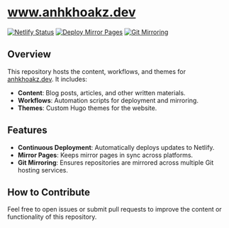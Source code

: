 # www.anhkhoakz.dev

[![Netlify Status](https://api.netlify.com/api/v1/badges/bf652528-ca92-4a17-89e1-1ea9e8d24bc0/deploy-status)](https://app.netlify.com/sites/anhkhoakz/deploys)
[![Deploy Mirror Pages](https://github.com/anhkhoakz/anhkhoakz.github.io/actions/workflows/deploy-mirror-pages.yaml/badge.svg)](https://github.com/anhkhoakz/anhkhoakz.github.io/actions/workflows/deploy-mirror-pages.yaml)
[![Git Mirroring](https://github.com/anhkhoakz/anhkhoakz.github.io/actions/workflows/git-mirror.yaml/badge.svg)](https://github.com/anhkhoakz/anhkhoakz.github.io/actions/workflows/git-mirror.yaml)

## Overview
This repository hosts the content, workflows, and themes for [anhkhoakz.dev](https://www.anhkhoakz.dev/). It includes:

- **Content**: Blog posts, articles, and other written materials.
- **Workflows**: Automation scripts for deployment and mirroring.
- **Themes**: Custom Hugo themes for the website.

## Features
- **Continuous Deployment**: Automatically deploys updates to Netlify.
- **Mirror Pages**: Keeps mirror pages in sync across platforms.
- **Git Mirroring**: Ensures repositories are mirrored across multiple Git hosting services.

## How to Contribute
Feel free to open issues or submit pull requests to improve the content or functionality of this repository.
